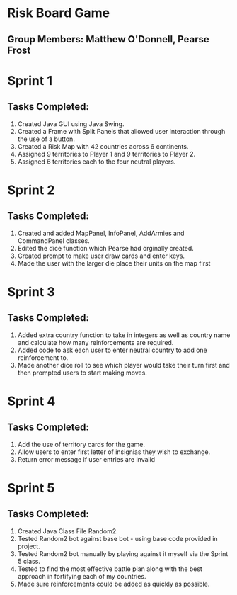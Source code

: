 # Risk Board Game
## Group Members: Matthew O'Donnell, Pearse Frost

# Sprint 1
## Tasks Completed:
1. Created Java GUI using Java Swing.       
2. Created a Frame with Split Panels that allowed user interaction through the use of a button.
3. Created a Risk Map with 42 countries across 6 continents.
4. Assigned 9 territories to Player 1 and 9 territories to Player 2.
5. Assigned 6 territories each to the four neutral players.

# Sprint 2
## Tasks Completed:
1. Created and added MapPanel, InfoPanel, AddArmies and CommandPanel classes.       
2. Edited the dice function which Pearse had orginally created.
3. Created prompt to make user draw cards and enter keys.
4. Made the user with the larger die place their units on the map first


# Sprint 3
## Tasks Completed:
1. Added extra country function to take in integers as well as country name and calculate how many reinforcements are required.       
2. Added code to ask each user to enter neutral country to add one reinforcement to.
3. Made another dice roll to see which player would take their turn first and then prompted users to start making moves.


# Sprint 4
## Tasks Completed:
1. Add the use of territory cards for the game. 
2. Allow users to enter first letter of insignias they wish to exchange.
3. Return error message if user entries are invalid

# Sprint 5
## Tasks Completed:
1. Created Java Class File Random2.      
2. Tested Random2 bot against base bot - using base code provided in project.
3. Tested Random2 bot manually by playing against it myself via the Sprint 5 class.
4. Tested to find the most effective battle plan along with the best approach in fortifying each of my countries.
5. Made sure reinforcements could be added as quickly as possible.

